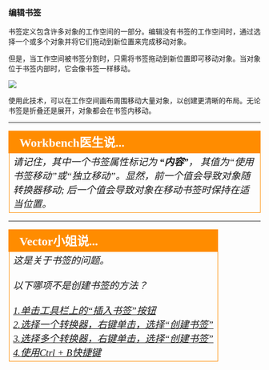 ### 编辑书签 ###
书签定义包含许多对象的工作空间的一部分。编辑没有书签的工作空间时，通过选择一个或多个对象并将它们拖动到新位置来完成移动对象。

但是，当工作空间被书签分割时，只需将书签拖动到新位置即可移动对象。当对象位于书签内部时，它会像书签一样移动。

![](./Images/Img5.018.MovingBookmark.png)

使用此技术，可以在工作空间画布周围移动大量对象，以创建更清晰的布局。无论书签是折叠还是展开，对象都会在书签内移动。


---

<!--Person X Says Section-->

<table style="border-spacing: 0px">
<tr>
<td style="vertical-align:middle;background-color:darkorange;border: 2px solid darkorange">
<i class="fa fa-quote-left fa-lg fa-pull-left fa-fw" style="color:white;padding-right: 12px;vertical-align:text-top"></i>
<span style="color:white;font-size:x-large;font-weight: bold;font-family:serif">Workbench医生说...</span>
</td>
</tr>

<tr>
<td style="border: 1px solid darkorange">
<span style="font-family:serif; font-style:italic; font-size:larger">
请记住，其中一个书签属性标记为 <strong>“内容”</strong>， 其值为“使用书签移动”或“独立移动”。显然，前一个值会导致对象随转换器移动; 后一个值会导致对象在移动书签时保持在适当位置。
</span>
</td>
</tr>
</table>

---

<!--Person X Says Section-->

<table style="border-spacing: 0px">
<tr>
<td style="vertical-align:middle;background-color:darkorange;border: 2px solid darkorange">
<i class="fa fa-quote-left fa-lg fa-pull-left fa-fw" style="color:white;padding-right: 12px;vertical-align:text-top"></i>
<span style="color:white;font-size:x-large;font-weight: bold;font-family:serif">Vector小姐说...</span>
</td>
</tr>

<tr>
<td style="border: 1px solid darkorange">
<span style="font-family:serif; font-style:italic; font-size:larger">
这是关于书签的问题。 
<br><br>以下哪项不是创建书签的方法？ 
<br><br><a href="http://52.73.3.37/fmedatastreaming/Manual/QAResponse2017.fmw?chapter=3&question=1&answer=1&DestDataset_TEXTLINE=C%3A%5CFMEOutput%5CQAResponse.html">1.单击工具栏上的“插入书签”按钮 </a>
<br><a href="http://52.73.3.37/fmedatastreaming/Manual/QAResponse2017.fmw?chapter=3&question=1&answer=2&DestDataset_TEXTLINE=C%3A%5CFMEOutput%5CQAResponse.html">2.选择一个转换器，右键单击，选择“创建书签” </a>
<br><a href="http://52.73.3.37/fmedatastreaming/Manual/QAResponse2017.fmw?chapter=3&question=1&answer=3&DestDataset_TEXTLINE=C%3A%5CFMEOutput%5CQAResponse.html">3.选择多个转换器，右键单击，选择“创建书签” </a>
<br><a href="http://52.73.3.37/fmedatastreaming/Manual/QAResponse2017.fmw?chapter=3&question=1&answer=4&DestDataset_TEXTLINE=C%3A%5CFMEOutput%5CQAResponse.html">4.使用Ctrl + B快捷键</a>
</span>
</td>
</tr>
</table>

